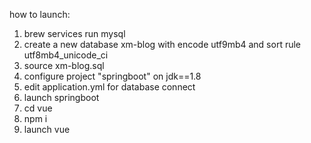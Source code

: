 how to launch:

1. brew services run mysql
2. create a new database xm-blog with encode utf9mb4 and sort rule utf8mb4_unicode_ci
3. source xm-blog.sql
3. configure project "springboot" on jdk==1.8
4. edit application.yml for database connect
5. launch springboot
6. cd vue
7. npm i
8. launch vue